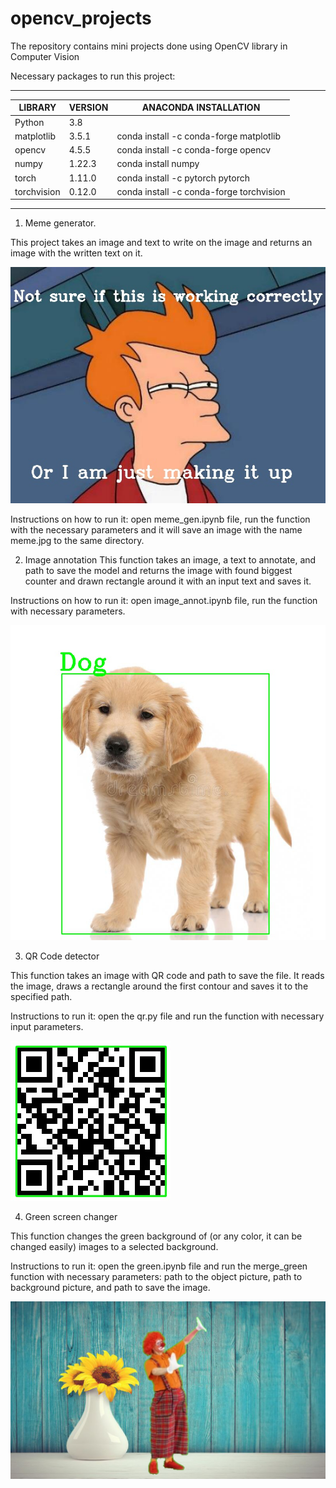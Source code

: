 # opencv_projects
The repository contains mini projects done using OpenCV library in Computer Vision

Necessary packages to run this project:

--------------------------------------------------------------------------------
LIBRARY		|    VERSION	|  ANACONDA INSTALLATION 
----------------|---------------|-----------------------------------------------
Python 		|     3.8	|         	
matplotlib 	|    3.5.1	|  conda install -c conda-forge matplotlib 	
opencv 		|    4.5.5	|  conda install -c conda-forge opencv 
numpy   	|    1.22.3	|  conda install numpy
torch 		|    1.11.0	|  conda install -c pytorch pytorch 
torchvision	|    0.12.0	|  conda install -c conda-forge torchvision
-------------------------------------------------------------------------------

1. Meme generator. 

This project takes an image and text to write on the image and returns an image with the written text on it. 

![alt text](meme_generator/meme.jpg)

Instructions on how to run it: open meme_gen.ipynb file, run the function with the necessary parameters and it will save an image with the name meme.jpg to the same directory. 

2. Image annotation
This function takes an image, a text to annotate, and path to save the model and returns the image with found biggest counter and drawn rectangle around it with an input text and saves it. 

Instructions on how to run it: open image_annot.ipynb file, run the function with necessary parameters.

![alt text](image_annotation/dog.jpg)

3. QR Code detector

This function takes an image with QR code and path to save the file. It reads the image, draws a rectangle around the first contour and saves it to the specified path.

Instructions to run it: open the qr.py file and run the function with necessary input parameters.

![alt text](qr_code_reader/qr_rect.jpg)

4. Green screen changer

This function changes the green background of (or any color, it can be changed easily) images to a selected background. 

Instructions to run it: open the green.ipynb file and run the merge_green function with necessary parameters: path to the object picture, path to background picture, and path to save the image. 

![alt text](green_screen/mergedd.jpg)
